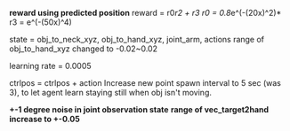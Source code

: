 **reward using predicted position**
reward = r0*r2 + r3
r0 = 0.8*e^(-(20x)^2)*
r3 = e^(-(50x)^4)

state = obj_to_neck_xyz, obj_to_hand_xyz, joint_arm, actions
range of obj_to_hand_xyz changed to -0.02~0.02

learning rate = 0.0005

ctrlpos = ctrlpos + action
Increase new point spawn interval to 5 sec (was 3), to let agent learn staying still when obj isn't moving.

**+-1 degree noise in joint observation state**
**range of vec_target2hand increase to +-0.05**
